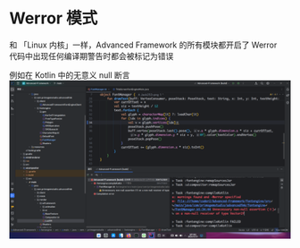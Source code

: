 # Werror 模式
和 「Linux 内核」一样，Advanced Framework 的所有模块都开启了 Werror<br/>
代码中出现任何编译期警告时都会被标记为错误<br/>

例如在 Kotlin 中的无意义 null 断言
![meaningless_null_assertion](./Werror_mode_1.png)